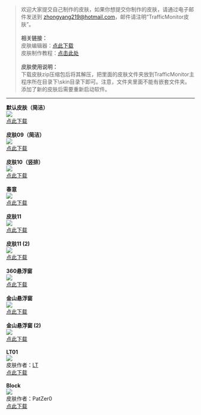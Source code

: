 > 欢迎大家提交自己制作的皮肤，如果你想提交你制作的皮肤，请通过电子邮件发送到 zhongyang219@hotmail.com，邮件请注明“TrafficMonitor皮肤”。<br><br>
**相关链接：**<br>
皮肤编辑器：[点此下载](https://github.com/zhongyang219/TrafficMonitorSkinEditor/releases)<br>
皮肤制作教程：[点击此处](https://github.com/zhongyang219/TrafficMonitor/blob/master/皮肤制作教程.md)<br><br>
**皮肤使用说明：**<br>
下载皮肤zip压缩包后将其解压，把里面的皮肤文件夹放到TrafficMonitor主程序所在目录下\skin目录下即可。注意，文件夹里面不能有嵌套文件夹。添加了新的皮肤后需要重新启动软件。

----------

**默认皮肤（简洁）**<br>
![](https://github.com/zhongyang219/TrafficMonitorSkin/blob/master/skins/默认皮肤%EF%BC%88简洁%EF%BC%89.png)<br>
[点此下载](https://github.com/zhongyang219/TrafficMonitorSkin/blob/master/skins/%E9%BB%98%E8%AE%A4%E7%9A%AE%E8%82%A4%EF%BC%88%E7%AE%80%E6%B4%81%EF%BC%89.zip?raw=true)<br>
<br>
**皮肤09（简洁）**<br>
![](https://github.com/zhongyang219/TrafficMonitorSkin/blob/master/skins/皮肤09%EF%BC%88简洁%EF%BC%89.png)<br>
[点此下载](https://github.com/zhongyang219/TrafficMonitorSkin/blob/master/skins/%E7%9A%AE%E8%82%A409%EF%BC%88%E7%AE%80%E6%B4%81%EF%BC%89.zip?raw=true)<br>
<br>
**皮肤10（竖排）**<br>
![](https://github.com/zhongyang219/TrafficMonitorSkin/blob/master/skins/皮肤10%EF%BC%88竖排%EF%BC%89.png)<br>
[点此下载](https://github.com/zhongyang219/TrafficMonitorSkin/blob/master/skins/%E7%9A%AE%E8%82%A410%EF%BC%88%E7%AB%96%E6%8E%92%EF%BC%89.zip?raw=true)<br>
<br>
**春意**<br>
![](https://github.com/zhongyang219/TrafficMonitorSkin/blob/master/skins/春意.png)<br>
[点此下载](https://github.com/zhongyang219/TrafficMonitorSkin/blob/master/skins/%E6%98%A5%E6%84%8F.zip?raw=true)<br>
<br>
**皮肤11**<br>
![](https://github.com/zhongyang219/TrafficMonitorSkin/blob/master/skins/皮肤11.png)<br>
[点此下载](https://github.com/zhongyang219/TrafficMonitorSkin/blob/master/skins/%E7%9A%AE%E8%82%A411.zip?raw=true)<br>
<br>
**皮肤11 (2)**<br>
![](https://github.com/zhongyang219/TrafficMonitorSkin/blob/master/skins/皮肤11%20(2).png)<br>
[点此下载](https://github.com/zhongyang219/TrafficMonitorSkin/blob/master/skins/%E7%9A%AE%E8%82%A411%20(2).zip?raw=true)<br>
<br>
**360悬浮窗**<br>
![](https://github.com/zhongyang219/TrafficMonitorSkin/blob/master/skins/360悬浮窗.png)<br>
[点此下载](https://github.com/zhongyang219/TrafficMonitorSkin/blob/master/skins/360%E6%82%AC%E6%B5%AE%E7%AA%97.zip?raw=true)<br>
<br>
**金山悬浮窗**<br>
![](https://github.com/zhongyang219/TrafficMonitorSkin/blob/master/skins/金山悬浮窗.png)<br>
[点此下载](https://github.com/zhongyang219/TrafficMonitorSkin/blob/master/skins/%E9%87%91%E5%B1%B1%E6%82%AC%E6%B5%AE%E7%AA%97.zip?raw=true)<br>
<br>
**金山悬浮窗 (2)**<br>
![](https://github.com/zhongyang219/TrafficMonitorSkin/blob/master/skins/金山悬浮窗%20(2).png)<br>
[点此下载](https://github.com/zhongyang219/TrafficMonitorSkin/blob/master/skins/%E9%87%91%E5%B1%B1%E6%82%AC%E6%B5%AE%E7%AA%97%20(2).zip?raw=true)<br>
<br>
**LT01**<br>
![](https://github.com/zhongyang219/TrafficMonitorSkin/blob/master/skins/LT01.PNG)<br>
皮肤作者：[LT](https://github.com/zuilintan)<br>
[点此下载](https://github.com/zhongyang219/TrafficMonitorSkin/blob/master/skins/LT01.zip?raw=true)<br>
<br>
**Block**<br>
![](https://github.com/zhongyang219/TrafficMonitorSkin/blob/master/skins/Block.png)<br>
皮肤作者：PatZer0<br>
[点此下载](https://github.com/zhongyang219/TrafficMonitorSkin/blob/master/skins/Block.zip?raw=true)<br>
